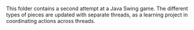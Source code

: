 This folder contains a second attempt at a Java Swing game. The different types of pieces are updated with separate threads, as a 
learning project in coordinating actions across threads.
